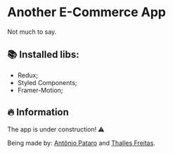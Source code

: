 # Another E-Commerce App

Not much to say.

## 📚 Installed libs:

- Redux;
- Styled Components;
- Framer-Motion;

## 🔥 Information

The app is under construction! ⚠️

Being made by: [Antônio Pataro](https://www.linkedin.com/in/antoniopataro/) and [Thalles Freitas](https://www.linkedin.com/in/thalles-freitas-376804203/).
